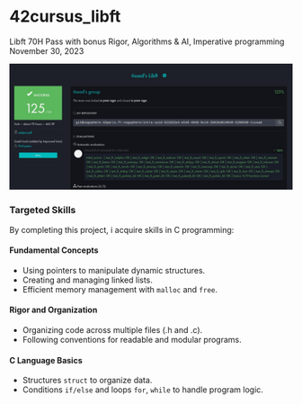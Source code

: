 # 42cursus_libft
Libft 70H Pass with bonus Rigor, Algorithms & AI, Imperative programming November 30, 2023
<!-- add res.jpg hehe-->
![Libft res](res.jpg)

### Targeted Skills
By completing this project, i acquire skills in C programming:

#### Fundamental Concepts
- Using pointers to manipulate dynamic structures.
- Creating and managing linked lists.
- Efficient memory management with `malloc` and `free`.
#### Rigor and Organization
- Organizing code across multiple files (.h and .c).
- Following conventions for readable and modular programs.
#### C Language Basics
- Structures `struct` to organize data.
- Conditions `if/else` and loops `for`, `while` to handle program logic.
